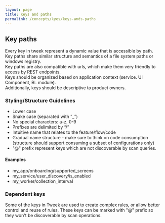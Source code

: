 ```yaml
---
layout: page
title: Keys and paths
permalink: /concepts/kyes/keys-ands-paths
---
```


## Key paths
Every key in tweek represent a dynamic value that is accessible by path.  
Key paths share similar structure and semantics of a file system paths or windows registry.  
Key paths are also compatible with urls, which make them very friendly to access by REST endpoints.  
Keys should be organized based on application context (service. UI Component, BL module).  
Additionally, keys should be descriptive to product owners.  

### Styling/Structure Guidelines
- Lower case
- Snake case (separated with “_”)
- No special characters: a-z, 0-9
- Prefixes are delimited by “/”
- Intuitive name that relates to the feature/flow/code
- Gradual name structure - make sure to think on code consumption (structure should support consuming a subset of configurations only)
- "@" prefix represent keys which are not discoverable by scan queries.

#### Examples
- my_app/onboarding/supported_screens
- my_service/user_discovery/is_enabled
- my_worker/collection_interval


### Dependent keys
Some of the keys in Tweek are used to create complex rules, or allow better control and reuse of rules.
These keys can be marked with "@" prefix so they won't be discoverable by scan operations.